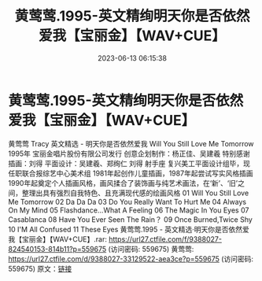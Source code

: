 ﻿---
title: 黄莺莺.1995-英文精绚明天你是否依然爱我【宝丽金】【WAV+CUE】
date: 2023-06-13 06:15:38
categories: WAV车载音乐、镜像
tags: 华语中文
---
# 黄莺莺.1995-英文精绚明天你是否依然爱我【宝丽金】【WAV+CUE】

黄莺莺 Tracy
英文精选 - 明天你是否依然爱我 Will You Still Love Me Tomorrow
1995年 宝丽金唱片股份有限公司发行
创意企划制作：杨正佳、吴建羲
特别感谢插画：刘得
平面设计：吴建羲、郑绚仁
刘得 射手座
复兴美工平面设计组毕，现任职联合报综艺中心美术组
1981年起创作儿童插画，1987年起尝试写实风格插画
1990年起奠定个人插画风格，画风揉合了装饰画与纯艺术画法，在‘新’、‘旧’之间，整理出具有强烈自我特色、且充满现代感的绘画风格
01 Will You Still Love Me Tomorrow
02 Da Da Da
03 Do You Really Want To Hurt Me
04 Always On My Mind
05 Flashdance...What A Feeling
06 The Magic In You Eyes
07 Casablanca
08 Have You Ever Seen The Rain？
09 Once Burned,Twice Shy
10 I'M All Confused
11 These Eyes
黄莺莺.1995 - 英文精选·明天你是否依然爱我【宝丽金】【WAV+CUE】.rar: https://url27.ctfile.com/f/9388027-824540153-814b11?p=559675
(访问密码: 559675)
黄莺莺: https://url27.ctfile.com/d/9388027-33129522-aea3ce?p=559675
(访问密码: 559675)
原文：[链接](https://blog.sina.com.cn/s/blog_1647c7e76010312bg.html)